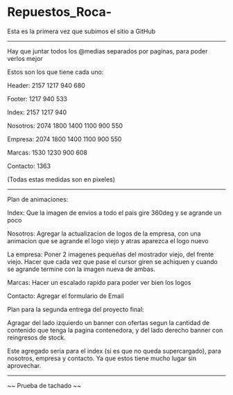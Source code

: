 # Repuestos_Roca-

Esta es la primera vez que subimos el sitio a GitHub

-----------------------------------------------------------------------------------------------------------------------------------------------------------------------

Hay que juntar todos los @medias separados por paginas, para poder verlos mejor

Estos son los que tiene cada uno:

Header: 2157 1217 940 680

Footer: 1217 940 533

Index: 2157 1217 940

Nosotros: 2074 1800 1400 1100 900 550

Empresa: 2074 1800 1400 1100 900 550

Marcas: 1530 1230 900 608

Contacto: 1363

(Todas estas medidas son en pixeles)

-----------------------------------------------------------------------------------------------------------------------------------------------------------------------
Plan de animaciones:

Index: Que la imagen de envios a todo el pais gire 360deg y se agrande un poco

Nosotros: Agregar la actualizacion de logos de la empresa, con una animacion que se agrande el logo viejo y atras aparezca el logo nuevo

La empresa: Poner 2 imagenes pequeñas del mostrador viejo, del frente viejo. Hacer que cada vez que pase el cursor giren se achiquen y cuando se agrande termine con la imagen nueva de ambas.

Marcas: Hacer un escalado rapido para poder ver bien los logos

Contacto: Agregar el formulario de Email

Plan para la segunda entrega del proyecto final:

Agragar del lado izquierdo un banner con ofertas segun la cantidad de contenido que tenga la pagina contenedora, y del lado derecho banner con reingresos de stock.

Este agregado seria para el index (si es que no queda supercargado), para nosotros, empresa y contacto. Ya que estos tiene mucho lugar sin aprovechar.

---------------------------------------------------------------------------------------------------------------------------------------------------------------

~~ Prueba de tachado ~~